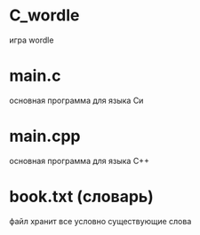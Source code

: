 # C_wordle
игра wordle

# main.c
основная программа для языка Си

# main.cpp
основная программа для языка C++

# book.txt (словарь)
файл хранит все условно существующие слова
